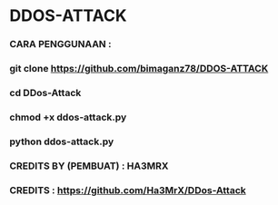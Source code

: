 # DDOS-ATTACK 

### CARA PENGGUNAAN :
### git clone https://github.com/bimaganz78/DDOS-ATTACK
### cd DDos-Attack
### chmod +x ddos-attack.py
### python ddos-attack.py

### CREDITS BY (PEMBUAT) : HA3MRX
### CREDITS : https://github.com/Ha3MrX/DDos-Attack
